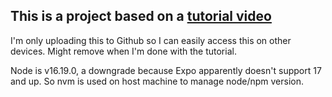 ## This is a project based on a [tutorial video](https://www.youtube.com/watch?v=AkEnidfZnCU)

I'm only uploading this to Github so I can easily access this on other devices. Might remove when I'm done with the tutorial.

Node is v16.19.0, a downgrade because Expo apparently doesn't support 17 and up. So nvm is used on host machine to manage node/npm version.

